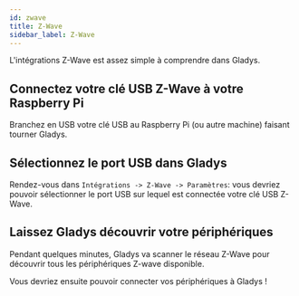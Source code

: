 ```yaml
---
id: zwave
title: Z-Wave
sidebar_label: Z-Wave
---
```


L'intégrations Z-Wave est assez simple à comprendre dans Gladys.

## Connectez votre clé USB Z-Wave à votre Raspberry Pi

Branchez en USB votre clé USB au Raspberry Pi (ou autre machine) faisant tourner Gladys.

## Sélectionnez le port USB dans Gladys

Rendez-vous dans `Intégrations -> Z-Wave -> Paramètres`: vous devriez pouvoir sélectionner le port USB sur lequel est connectée votre clé USB Z-Wave.

## Laissez Gladys découvrir votre périphériques

Pendant quelques minutes, Gladys va scanner le réseau Z-Wave pour découvrir tous les périphériques Z-wave disponible.

Vous devriez ensuite pouvoir connecter vos périphériques à Gladys !
